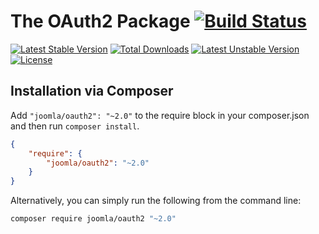# The OAuth2 Package [![Build Status](https://ci.joomla.org/api/badges/joomla-framework/oauth2/status.svg?ref=refs/heads/2.0-dev)](https://ci.joomla.org/joomla-framework/oauth2)

[![Latest Stable Version](https://poser.pugx.org/joomla/oauth2/v/stable)](https://packagist.org/packages/joomla/oauth2)
[![Total Downloads](https://poser.pugx.org/joomla/oauth2/downloads)](https://packagist.org/packages/joomla/oauth2)
[![Latest Unstable Version](https://poser.pugx.org/joomla/oauth2/v/unstable)](https://packagist.org/packages/joomla/oauth2)
[![License](https://poser.pugx.org/joomla/oauth2/license)](https://packagist.org/packages/joomla/oauth2)

## Installation via Composer

Add `"joomla/oauth2": "~2.0"` to the require block in your composer.json and then run `composer install`.

```json
{
	"require": {
		"joomla/oauth2": "~2.0"
	}
}
```

Alternatively, you can simply run the following from the command line:

```sh
composer require joomla/oauth2 "~2.0"
```
